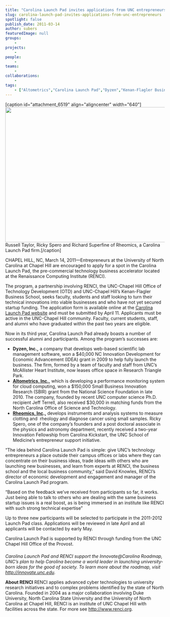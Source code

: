 ```yaml
---
title: "Carolina Launch Pad invites applications from UNC entrepreneurs"
slug: carolina-launch-pad-invites-applications-from-unc-entrepreneurs
spotlight: false
publish_date: 2011-03-14
author: subers
featuredImage: null
groups:
    - 
projects:
    - 
people:
    - 
teams: 
    - 
collaborations:
    - 
tags:
    - ["Altometrics","Carolina Launch Pad","Dyzen","Kenan-Flagler Business School","Office of Technology Development (OTD)","Rheomics"]
---
```

[caption id="attachment_6519" align="aligncenter" width="640"]<a href="http://www.renci.org/wp-content/uploads/2010/11/rheomics.jpg"><img class="wp-image-6519 size-full" title="rheomics" src="http://www.renci.org/wp-content/uploads/2010/11/rheomics.jpg" alt="" width="640" height="427" /></a> Russell Taylor, Ricky Spero and Richard Superfine of Rheomics, a Carolina Launch Pad firm.[/caption]

CHAPEL HILL, NC, March 14, 2011—Entrepreneurs at the University of North Carolina at Chapel Hill are encouraged to apply for a spot in the Carolina Launch Pad, the pre-commercial technology business accelerator located at the Renaissance Computing Institute (RENCI).

<!--more-->

The program, a partnership involving RENCI, the UNC-Chapel Hill Office of Technology Development (OTD) and UNC-Chapel Hill’s Kenan-Flagler Business School, seeks faculty, students and staff looking to turn their technical innovations into viable businesses and who have not yet secured startup funding. The application form is available online at the <a href="http://www.carolinalaunchpad.org/">Carolina Launch Pad website</a> and must be submitted by April 11. Applicants must be active in the UNC-Chapel Hill community. Faculty, current students, staff, and alumni who have graduated within the past two years are eligible.

Now in its third year, Carolina Launch Pad already boasts a number of successful alumni and participants. Among the program’s successes are:
<ul>
	<li><strong>Dyzen, Inc.,</strong> a company that develops web-based scientific lab management software, won a $40,000 NC Innovation Development for Economic Advancement (IDEA) grant in 2009 to help fully launch the business. The firm, formed by a team of faculty and staff from UNC’s McAllister Heart Institute, now leases office space in Research Triangle Park.</li>
	<li><strong><a href="http://altometrics.com/">Altometrics, Inc.,</a></strong> which is developing a performance monitoring system for cloud computing, won a $150,000 Small Business Innovation Research (SBIR) grant from the National Science Foundation in late 2010. The company, founded by recent UNC computer science Ph.D. recipient Jeff Terrell, also received $30,000 in matching funds from the North Carolina Office of Science and Technology.</li>
	<li><strong><a href="http://www.renci.org/news/releases/rheomics-inc">Rheomics, Inc</a>.,</strong> develops instruments and analysis systems to measure clotting and  rheology and diagnose cancer using small samples. Ricky Spero, one of the company’s founders and a post doctoral associate in the physics and astronomy department, recently received a two-year Innovation Fellowship from Carolina Kickstart, the UNC School of Medicine’s entrepreneur support initiative.</li>
</ul>
“The idea behind Carolina Launch Pad is simple: give UNC’s technology entrepreneurs a place outside their campus offices or labs where they can concentrate on their business ideas, trade ideas with others who are launching new businesses, and learn from experts at RENCI, the business school and the local business community,” said David Knowles, RENCI’s director of economic development and engagement and manager of the Carolina Launch Pad program.

“Based on the feedback we’ve received from participants so far, it works. Just being able to talk to others who are dealing with the same business startup issues is a real boost, as is being immersed in an institute like RENCI with such strong technical expertise”

Up to three new participants will be selected to participate in the 2011-2012 Launch Pad class. Applications will be reviewed in late April and all applicants will be contacted by early May.

Carolina Launch Pad is supported by RENCI through funding from the UNC Chapel Hill Office of the Provost.

###

<em>Carolina Launch Pad and RENCI support the Innovate@Carolina Roadmap, UNC’s plan to help Carolina become a world leader in launching university-born ideas for the good of society. To learn more about the roadmap, visit </em><em><a href="http://innovate.unc.edu/">http://innovate.unc.edu</a>.</em>

<strong>About RENCI</strong>
RENCI applies advanced cyber technologies to university research initiatives and to complex problems identified by the state of North Carolina. Founded in 2004 as a major collaboration involving Duke University, North Carolina State University and the University of North Carolina at Chapel Hill, RENCI is an institute of UNC Chapel Hill with facilities across the state. For more see <a href="http://www.renci.org">http://www.renci.org</a>.

<strong>
</strong>
